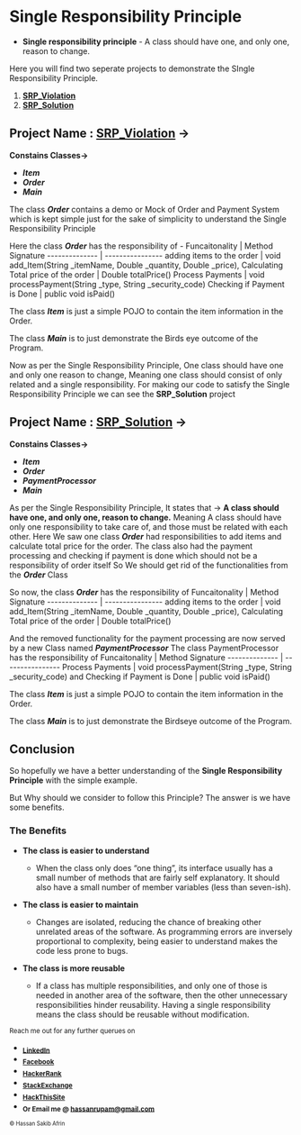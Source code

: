 # Single Responsibility Principle
* **Single responsibility principle** -  A class should have one, and only one, reason to change.

Here you will find two seperate projects to demonstrate the SIngle Responsibility Principle.
  1. **[SRP_Violation](https://github.com/strangerOfDarkness/SOLID_PRINCIPLE/tree/main/SingleResponsibilityPrinciple/SRP_Violation)** 
  2. **[SRP_Solution](https://github.com/strangerOfDarkness/SOLID_PRINCIPLE/tree/main/SingleResponsibilityPrinciple/SRP_Solution)**
  
## **Project Name : [SRP_Violation](https://github.com/strangerOfDarkness/SOLID_PRINCIPLE/tree/main/SingleResponsibilityPrinciple/SRP_Violation)** ->
**Constains Classes->** 
* **_Item_** 
* **_Order_**
* **_Main_**


The class **_Order_** contains a demo or Mock of Order and Payment System which is kept simple 
just for the sake of simplicity to understand the Single Responsibility Principle

Here the class **_Order_** has the responsibility of -
Funcaitonality | Method Signature
-------------- | ----------------
adding items to the order            | void add_Item(String _itemName, Double _quantity, Double _price),
Calculating Total price of the order | Double totalPrice()
Process Payments                     | void processPayment(String _type, String _security_code)
Checking if Payment is Done          | public void isPaid()


 The class **_Item_** is just a simple POJO to contain the item information in the Order. 
 
 
 The class **_Main_** is to just demonstrate the Birds eye outcome of the Program. 
 
 Now as per the Single Responsibility Principle, One class should have one and only one reason to change,
 Meaning one class should consist of only related and a single responsibility.
 For making our code to satisfy the Single Responsibility Principle we can see the **SRP_Solution** project

## **Project Name : [SRP_Solution](https://github.com/strangerOfDarkness/SOLID_PRINCIPLE/tree/main/SingleResponsibilityPrinciple/SRP_Solution)** ->
**Constains Classes->** 
* **_Item_**
* **_Order_**
* **_PaymentProcessor_** 
* **_Main_**

 As per the Single Responsibility Principle, It states that -> **A class should have one, and only one, reason to change.**
 Meaning A class should have only one responsibility to take care of, and those must be related with each other.
 Here We saw one class **_Order_** had responsibilities to add items and calculate total price for the order.
 The class also had the payment processing and checking if payment is done which should not be a responsibility of order itself
 So We should get rid of the functionalities from the **_Order_** Class


 So now, the class **_Order_** has the responsibility of
 Funcaitonality | Method Signature
-------------- | ----------------
adding items to the order            |  void add_Item(String _itemName, Double _quantity, Double _price),
Calculating Total price of the order | Double totalPrice()
 
And the removed functionality for the payment processing are now served by a new Class named  **_PaymentProcessor_**
The class PaymentProcessor has the responsibility of
 Funcaitonality | Method Signature
-------------- | ----------------
Process Payments                    | void processPayment(String _type, String _security_code)
and Checking if Payment is Done     | public void isPaid()

 
 The class **_Item_** is just a simple POJO to contain the item information in the Order. 

 The class **_Main_** is to just demonstrate the Birdseye outcome of the Program. 

## **Conclusion**
So hopefully we have a better understanding of the **Single Responsibility Principle** with the simple example.

But Why should we consider to follow this Principle? The answer is we have some benefits. 
### **The Benefits**
* __The class is easier to understand__
  * When the class only does “one thing”, its interface usually has a small number of methods that are fairly self explanatory. It should also have a small number of member    variables (less than seven-ish).

* __The class is easier to maintain__
  * Changes are isolated, reducing the chance of breaking other unrelated areas of the software. As programming errors are inversely proportional to complexity, being easier to  understand makes the code less prone to bugs.

* __The class is more reusable__
  * If a class has multiple responsibilities, and only one of those is needed in another area of the software, then the other unnecessary responsibilities hinder reusability. Having a single responsibility means the class should be reusable without modification. 


<sub>Reach me out for any further querues on</sub>
 * <sub>**[LinkedIn](https://www.linkedin.com/in/hassanrupam/)**</sub>
 * <sub>**[Facebook](https://www.facebook.com/hassan.sakib/)**</sub>
 * <sub>**[HackerRank](https://www.hackerrank.com/ID15103144)**</sub>
 * <sub>**[StackExchange](https://stackexchange.com/users/12605274/hassan-sakib-rupam)**</sub>
 * <sub>**[HackThisSite](https://www.hackthissite.org/user/view/_d4RKN355/)**</sub>
 * <sub>**Or Email me @ [hassanrupam@gmail.com](mailto:hassanrupam@gmail.com)**</sub>

<sub><sup>:copyright: Hassan Sakib Afrin</sup></sub>
